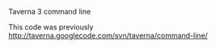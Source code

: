 Taverna 3 command line

This code was previously http://taverna.googlecode.com/svn/taverna/command-line/